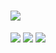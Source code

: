 # ![](https://64.media.tumblr.com/ad1d0ec3f1da6e3b260268a7e3da6cff/e90f097c2c933f0a-f4/s250x400/ee260d3edbb9d5636c72afff3da7d3a4d7120354.gifv)
![](https://64.media.tumblr.com/f71c752d46e7ac6f1ed1366ee4c20997/c429a0ee5cbe1f49-13/s250x400/5fc229e3f58833557924abcf8b2e45f5a07feb34.gifv) ![](https://64.media.tumblr.com/4dee31001ffb87033bb8a5c0e98d0522/2ed1c7ae6d9b20ff-2c/s250x400/8645229e12c223c1ab328bb708bcef555e1cb811.gifv)
![](https://gifcity.carrd.co/assets/images/gallery17/64c1a50e.gif?v=7421cb56)

